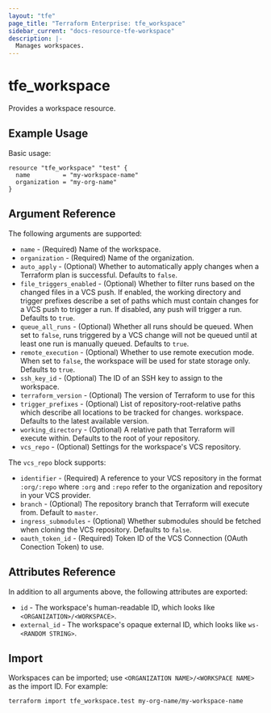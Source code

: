 ```yaml
---
layout: "tfe"
page_title: "Terraform Enterprise: tfe_workspace"
sidebar_current: "docs-resource-tfe-workspace"
description: |-
  Manages workspaces.
---
```


# tfe_workspace

Provides a workspace resource.

## Example Usage

Basic usage:

```hcl
resource "tfe_workspace" "test" {
  name         = "my-workspace-name"
  organization = "my-org-name"
}
```

## Argument Reference

The following arguments are supported:

* `name` - (Required) Name of the workspace.
* `organization` - (Required) Name of the organization.
* `auto_apply` - (Optional) Whether to automatically apply changes when a
  Terraform plan is successful. Defaults to `false`.
* `file_triggers_enabled` - (Optional) Whether to filter runs based on the changed files in a VCS push. If enabled, the working directory and trigger prefixes describe a set of paths which must contain changes for a VCS push to trigger a run. If disabled, any push will trigger a run. Defaults to `true`.
* `queue_all_runs` - (Optional) Whether all runs should be queued. When set
  to `false`, runs triggered by a VCS change will not be queued until at least
  one run is manually queued. Defaults to `true`.
* `remote_execution` - (Optional) Whether to use remote execution mode. When set
  to `false`, the workspace will be used for state storage only.
  Defaults to `true`.
* `ssh_key_id` - (Optional) The ID of an SSH key to assign to the workspace.
* `terraform_version` - (Optional) The version of Terraform to use for this
* `trigger_prefixes` - (Optional) List of repository-root-relative paths which describe all locations to be tracked for changes.
  workspace. Defaults to the latest available version.
* `working_directory` - (Optional) A relative path that Terraform will execute
  within.  Defaults to the root of your repository.
* `vcs_repo` - (Optional) Settings for the workspace's VCS repository.

The `vcs_repo` block supports:

* `identifier` - (Required) A reference to your VCS repository in the format
  `:org/:repo` where `:org` and `:repo` refer to the organization and repository
  in your VCS provider.
* `branch` - (Optional) The repository branch that Terraform will execute from.
  Default to `master`.
* `ingress_submodules` - (Optional) Whether submodules should be fetched when
  cloning the VCS repository. Defaults to `false`.
* `oauth_token_id` - (Required) Token ID of the VCS Connection (OAuth Conection Token)
  to use.

## Attributes Reference

In addition to all arguments above, the following attributes are exported:

* `id` - The workspace's human-readable ID, which looks like
  `<ORGANIZATION>/<WORKSPACE>`.
* `external_id` - The workspace's opaque external ID, which looks like
  `ws-<RANDOM STRING>`.

## Import

Workspaces can be imported; use `<ORGANIZATION NAME>/<WORKSPACE NAME>` as the
import ID. For example:

```shell
terraform import tfe_workspace.test my-org-name/my-workspace-name
```
